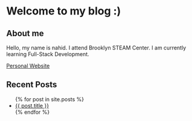 # Welcome to my blog :)

## About me

Hello, my name is nahid. I attend Brooklyn STEAM Center. I am currently learning Full-Stack Development.
 
 [Personal Website](https://unhabit.github.io)

 ## Recent Posts

<ul>
  {% for post in site.posts %}
    <li>
      <a href="{{ post.url | relative_url }}">{{ post.title }}</a>
    </li>
  {% endfor %}
</ul>